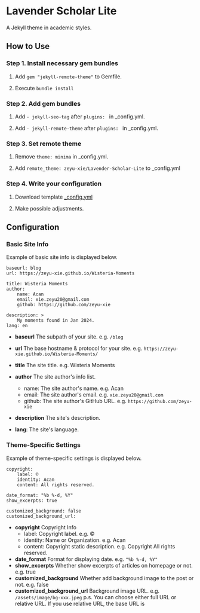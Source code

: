 # Lavender Scholar Lite

A Jekyll theme in academic styles.

## How to Use

### Step 1. Install necessary gem bundles

1. Add ```gem "jekyll-remote-theme"``` to Gemfile.

2. Execute ```bundle install```

### Step 2. Add gem bundles

1. Add ```- jekyll-seo-tag``` after ```plugins: ``` in _config.yml.

2. Add ```- jekyll-remote-theme``` after ```plugins: ``` in _config.yml.

### Step 3. Set remote theme

1. Remove ```theme: minima``` in _config.yml.

2. Add ```remote_theme: zeyu-xie/Lavender-Scholar-Lite``` to _config.yml

### Step 4. Write your configuration

1. Download template [_config.yml](https://zeyu-xie.github.io/Lavender-Scholar-Lite/_config.yml)

2. Make possible adjustments.

## Configuration

### Basic Site Info

Example of basic site info is displayed below.

```
baseurl: blog
url: https://zeyu-xie.github.io/Wisteria-Moments

title: Wisteria Moments
author:
	name: Acan
	email: xie.zeyu20@gmail.com
	github: https://github.com/zeyu-xie
	
description: >
	My moments found in Jan 2024.
lang: en
```

- **baseurl** The subpath of your site. e.g. ```/blog```
- **url** The base hostname & protocol for your site. e.g. ```https://zeyu-xie.github.io/Wisteria-Moments/```
- **title** The site title. e.g. Wisteria Moments
- **author** The site author's info list.
  - name: The site author's name. e.g. Acan
  - email: The site author's email. e.g. ```xie.zeyu20@gmail.com```
  - github: The site author's GitHub URL. e.g. ```https://github.com/zeyu-xie```

- **description** The site's description. 
- **lang**: The site's language.

### Theme-Specific Settings

Example of theme-specific settings is displayed below.

```
copyright:
    label: ©️
    identity: Acan
    content: All rights reserved.

date_format: "%b %-d, %Y"
show_excerpts: true

customized_background: false
customized_background_url: 
```

- **copyright** Copyright Info
  - label: Copyright label. e.g. ©️
  - identity: Name or Organization. e.g. Acan
  - content: Copyright static description. e.g. Copyright  All rights reserved.
- **date_format** Format for displaying date. e.g. ```"%b %-d, %Y"```
- **show_excerpts** Whether show excerpts of articles on homepage or not. e.g. true
- **customized_background** Whether add background image to the post or not. e.g. false
- **customized_background_url** Background image URL. e.g. ```/assets/image/bg-xxx.jpeg``` p.s. You can choose either full URL or relative URL. If you use relative URL, the base URL is 
